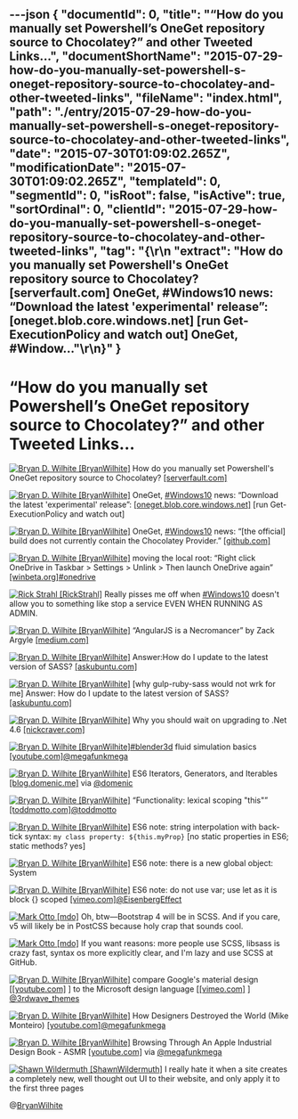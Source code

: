 ---json
{
  "documentId": 0,
  "title": "“How do you manually set Powershell’s OneGet repository source to Chocolatey?” and other Tweeted Links…",
  "documentShortName": "2015-07-29-how-do-you-manually-set-powershell-s-oneget-repository-source-to-chocolatey-and-other-tweeted-links",
  "fileName": "index.html",
  "path": "./entry/2015-07-29-how-do-you-manually-set-powershell-s-oneget-repository-source-to-chocolatey-and-other-tweeted-links",
  "date": "2015-07-30T01:09:02.265Z",
  "modificationDate": "2015-07-30T01:09:02.265Z",
  "templateId": 0,
  "segmentId": 0,
  "isRoot": false,
  "isActive": true,
  "sortOrdinal": 0,
  "clientId": "2015-07-29-how-do-you-manually-set-powershell-s-oneget-repository-source-to-chocolatey-and-other-tweeted-links",
  "tag": "{\r\n  \"extract\": \"How do you manually set Powershell's OneGet repository source to Chocolatey? [serverfault.com]  OneGet, #Windows10 news: “Download the latest 'experimental' release”: [oneget.blob.core.windows.net]  [run Get-ExecutionPolicy and watch out] OneGet, #Window...\"\r\n}"
}
---

# “How do you manually set Powershell’s OneGet repository source to Chocolatey?” and other Tweeted Links…

[<img alt="Bryan D. Wilhite [BryanWilhite]" src="https://songhay.blob.core.windows.net/shared-social-twitter/BryanWilhite.jpeg">](http://t.co/UNdqV0Z1zz "Bryan D. Wilhite [BryanWilhite]") How do you manually set Powershell's OneGet repository source to Chocolatey? [[serverfault.com]](http://serverfault.com/questions/633576/how-do-you-manually-set-powershells-oneget-repository-source-to-chocolatey?stw=2)

[<img alt="Bryan D. Wilhite [BryanWilhite]" src="https://songhay.blob.core.windows.net/shared-social-twitter/BryanWilhite.jpeg">](http://t.co/UNdqV0Z1zz "Bryan D. Wilhite [BryanWilhite]") OneGet, [#Windows10](http://search.twitter.com/search?q=%23Windows10) news: “Download the latest 'experimental' release”: [[oneget.blob.core.windows.net]](https://oneget.blob.core.windows.net/providers/install-oneget.exe) [run Get-ExecutionPolicy and watch out]

[<img alt="Bryan D. Wilhite [BryanWilhite]" src="https://songhay.blob.core.windows.net/shared-social-twitter/BryanWilhite.jpeg">](http://t.co/UNdqV0Z1zz "Bryan D. Wilhite [BryanWilhite]") OneGet, [#Windows10](http://search.twitter.com/search?q=%23Windows10) news: “[the official] build does not currently contain the Chocolatey Provider.” [[github.com]](https://github.com/oneget/oneget)

[<img alt="Bryan D. Wilhite [BryanWilhite]" src="https://songhay.blob.core.windows.net/shared-social-twitter/BryanWilhite.jpeg">](http://t.co/UNdqV0Z1zz "Bryan D. Wilhite [BryanWilhite]") moving the local root: “Right click OneDrive in Taskbar &gt; Settings &gt; Unlink &gt; Then launch OneDrive again” [[winbeta.org]](http://www.winbeta.org/news/how-move-onedrive-folder-another-drive-windows-10-technical-preview)[#onedrive](http://search.twitter.com/search?q=%23onedrive)

[<img alt="Rick Strahl [RickStrahl]" src="https://songhay.blob.core.windows.net/shared-social-twitter/RickStrahl.jpeg">](http://t.co/WpmgWuVQVK "Rick Strahl [RickStrahl]") Really pisses me off when [#Windows10](http://search.twitter.com/search?q=%23Windows10) doesn't allow you to something like stop a service EVEN WHEN RUNNING AS ADMIN.

[<img alt="Bryan D. Wilhite [BryanWilhite]" src="https://songhay.blob.core.windows.net/shared-social-twitter/BryanWilhite.jpeg">](http://t.co/UNdqV0Z1zz "Bryan D. Wilhite [BryanWilhite]") “AngularJS is a Necromancer” by Zack Argyle [[medium.com]](https://medium.com/@zackargyle/angularjs-is-a-necromancer-ef458f37255?source=tw-lo_3b10e61ce7e9-1437869026131)

[<img alt="Bryan D. Wilhite [BryanWilhite]" src="https://songhay.blob.core.windows.net/shared-social-twitter/BryanWilhite.jpeg">](http://t.co/UNdqV0Z1zz "Bryan D. Wilhite [BryanWilhite]") Answer:How do I update to the latest version of SASS? [[askubuntu.com]](http://askubuntu.com/questions/92468/how-do-i-update-to-the-latest-version-of-sass/92471?stw=2#92471)

[<img alt="Bryan D. Wilhite [BryanWilhite]" src="https://songhay.blob.core.windows.net/shared-social-twitter/BryanWilhite.jpeg">](http://t.co/UNdqV0Z1zz "Bryan D. Wilhite [BryanWilhite]") [why gulp-ruby-sass would not wrk for me] Answer: How do I update to the latest version of SASS? [[askubuntu.com]](http://askubuntu.com/questions/92468/how-do-i-update-to-the-latest-version-of-sass/92471?stw=2#92471)

[<img alt="Bryan D. Wilhite [BryanWilhite]" src="https://songhay.blob.core.windows.net/shared-social-twitter/BryanWilhite.jpeg">](http://t.co/UNdqV0Z1zz "Bryan D. Wilhite [BryanWilhite]") Why you should wait on upgrading to .Net 4.6 [[nickcraver.com]](http://nickcraver.com/blog/2015/07/27/why-you-should-wait-on-dotnet-46/)

[<img alt="Bryan D. Wilhite [BryanWilhite]" src="https://songhay.blob.core.windows.net/shared-social-twitter/BryanWilhite.jpeg">](http://t.co/UNdqV0Z1zz "Bryan D. Wilhite [BryanWilhite]")[#blender3d](http://search.twitter.com/search?q=%23blender3d) fluid simulation basics [[youtube.com]](https://www.youtube.com/watch?v=b5z70HT6kDw)[@megafunkmega](http://twitter.com/megafunkmega)

[<img alt="Bryan D. Wilhite [BryanWilhite]" src="https://songhay.blob.core.windows.net/shared-social-twitter/BryanWilhite.jpeg">](http://t.co/UNdqV0Z1zz "Bryan D. Wilhite [BryanWilhite]") ES6 Iterators, Generators, and Iterables [[blog.domenic.me]](https://blog.domenic.me/es6-iterators-generators-and-iterables/) via [@domenic](http://twitter.com/domenic)

[<img alt="Bryan D. Wilhite [BryanWilhite]" src="https://songhay.blob.core.windows.net/shared-social-twitter/BryanWilhite.jpeg">](http://t.co/UNdqV0Z1zz "Bryan D. Wilhite [BryanWilhite]") “Functionality: lexical scoping "this"” [[toddmotto.com]](http://toddmotto.com/es6-arrow-functions-syntaxes-and-lexical-scoping/)[@toddmotto](http://twitter.com/toddmotto)

[<img alt="Bryan D. Wilhite [BryanWilhite]" src="https://songhay.blob.core.windows.net/shared-social-twitter/BryanWilhite.jpeg">](http://t.co/UNdqV0Z1zz "Bryan D. Wilhite [BryanWilhite]") ES6 note: string interpolation with back-tick syntax: `my class property: ${this.myProp}` [no static properties in ES6; static methods? yes]

[<img alt="Bryan D. Wilhite [BryanWilhite]" src="https://songhay.blob.core.windows.net/shared-social-twitter/BryanWilhite.jpeg">](http://t.co/UNdqV0Z1zz "Bryan D. Wilhite [BryanWilhite]") ES6 note: there is a new global object: System

[<img alt="Bryan D. Wilhite [BryanWilhite]" src="https://songhay.blob.core.windows.net/shared-social-twitter/BryanWilhite.jpeg">](http://t.co/UNdqV0Z1zz "Bryan D. Wilhite [BryanWilhite]") ES6 note: do not use var; use let as it is block {} scoped [[vimeo.com]](https://vimeo.com/131191237)[@EisenbergEffect](http://twitter.com/EisenbergEffect)

[<img alt="Mark Otto [mdo]" src="https://songhay.blob.core.windows.net/shared-social-twitter/mdo.jpg">](http://t.co/QJzDx9pAVF "Mark Otto [mdo]") Oh, btw—Bootstrap 4 will be in SCSS. And if you care, v5 will likely be in PostCSS because holy crap that sounds cool.

[<img alt="Mark Otto [mdo]" src="https://songhay.blob.core.windows.net/shared-social-twitter/mdo.jpg">](http://t.co/QJzDx9pAVF "Mark Otto [mdo]") If you want reasons: more people use SCSS, libsass is crazy fast, syntax os more explicitly clear, and I'm lazy and use SCSS at GitHub.

[<img alt="Bryan D. Wilhite [BryanWilhite]" src="https://songhay.blob.core.windows.net/shared-social-twitter/BryanWilhite.jpeg">](http://t.co/UNdqV0Z1zz "Bryan D. Wilhite [BryanWilhite]") compare Google's material design [[[youtube.com]](https://www.youtube.com/watch?v=dZqzz5lZFvo) ] to the Microsoft design language [[[vimeo.com]](https://vimeo.com/56764845) ] [@3rdwave_themes](http://twitter.com/3rdwave_themes)

[<img alt="Bryan D. Wilhite [BryanWilhite]" src="https://songhay.blob.core.windows.net/shared-social-twitter/BryanWilhite.jpeg">](http://t.co/UNdqV0Z1zz "Bryan D. Wilhite [BryanWilhite]") How Designers Destroyed the World (Mike Monteiro) [[youtube.com]](https://www.youtube.com/watch?v=J0ucEt-La9w&feature=youtu.be)[@megafunkmega](http://twitter.com/megafunkmega)

[<img alt="Bryan D. Wilhite [BryanWilhite]" src="https://songhay.blob.core.windows.net/shared-social-twitter/BryanWilhite.jpeg">](http://t.co/UNdqV0Z1zz "Bryan D. Wilhite [BryanWilhite]") Browsing Through An Apple Industrial Design Book - ASMR [[youtube.com]](https://www.youtube.com/watch?v=hv_QA6DezM8&feature=youtu.be) via [@megafunkmega](http://twitter.com/megafunkmega)

[<img alt="Shawn Wildermuth [ShawnWildermuth]" src="https://songhay.blob.core.windows.net/shared-social-twitter/ShawnWildermuth.jpg">](http://t.co/afPzPB8x56 "Shawn Wildermuth [ShawnWildermuth]") I really hate it when a site creates a completely new, well thought out UI to their website, and only apply it to the first three pages

@[BryanWilhite](https://twitter.com/BryanWilhite)
